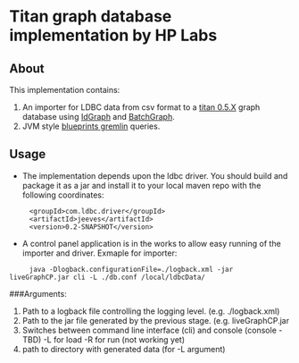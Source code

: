# Titan graph database implementation by HP Labs
## About
This implementation contains:

1. An importer for LDBC data from csv format to a [titan 0.5.X](https://github.com/thinkaurelius/titan) graph database using [IdGraph](https://github.com/tinkerpop/blueprints/wiki/Id-Implementation) and [BatchGraph](https://github.com/tinkerpop/blueprints/wiki/Batch-Implementation).
2. JVM style [blueprints gremlin](http://gremlindocs.com/) queries.

## Usage
* The implementation depends upon the ldbc driver. You should build and package it as a jar  and install it to your local maven repo with the following coordinates:
```
     <groupId>com.ldbc.driver</groupId>
     <artifactId>jeeves</artifactId>
     <version>0.2-SNAPSHOT</version>
```

* A control panel application is in the works to allow easy running of the importer and driver. Exmaple for importer:
```
     java -Dlogback.configurationFile=./logback.xml -jar liveGraphCP.jar cli -L ./db.conf /local/ldbcData/
```
###Arguments:
1. Path to a logback file controlling the logging level. (e.g. ./logback.xml)
2. Path to the jar file generated by the previous stage. (e.g. liveGraphCP.jar
3. Switches between command line interface (cli) and console (console - TBD) -L for load -R for run (not working yet)
4. path to directory with generated data (for -L argument)
